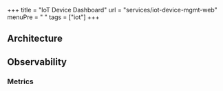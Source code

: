 +++
title = "IoT Device Dashboard"
url = "services/iot-device-mgmt-web"
menuPre = "<i class='fas fa-tablet-alt'></i> "
tags = ["iot"]
+++

## Architecture

## Observability

### Metrics

